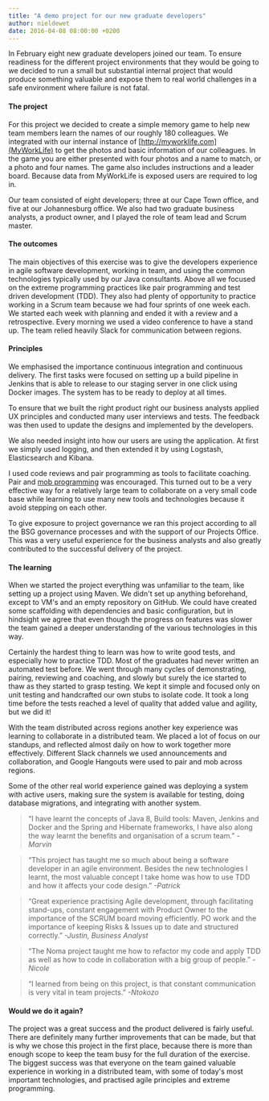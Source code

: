 ```yaml
---
title: "A demo project for our new graduate developers"
author: nieldewet
date: 2016-04-08 08:00:00 +0200
---
```


In February eight new graduate developers joined our team. To ensure readiness
for the different project environments that they would be going to we decided
to run a small but substantial internal project that would produce something
valuable and expose them to real world challenges in a safe environment where
failure is not fatal. <!--more-->

#### The project

For this project we decided to create a simple memory game to help new team
members learn the names of our roughly 180 colleagues. We integrated with our
internal instance of [http://myworklife.com](MyWorkLife) to get the photos and
basic information of our colleagues. In the game you are either presented with
four photos and a name to match, or a photo and four names. The game also
includes instructions and a leader board. Because data from MyWorkLife is
exposed users are required to log in.

Our team consisted of eight developers; three at our Cape Town office, and five
at our Johannesburg office. We also had two graduate business analysts, a
product owner, and I played the role of team lead and Scrum master.

#### The outcomes

The main objectives of this exercise was to give the developers experience in
agile software development, working in team, and using the common technologies
typically used by our Java consultants. Above all we focused on the extreme
programming practices like pair programming and test driven development (TDD). They
also had plenty of opportunity to practice working in a Scrum team because we had
four sprints of one week each. We started each week with planning and ended it
with a review and a retrospective. Every morning we used a video conference to
have a stand up. The team relied heavily Slack for communication between
regions.

#### Principles

We emphasised the importance continuous integration and continuous delivery.
The first tasks were focused on setting up a build pipeline in Jenkins that
is able to release to our staging server in one click using Docker images. The
system has to be ready to deploy at all times.

To ensure that we built the right product right our business analysts applied
UX principles and conducted many user interviews and tests. The feedback was
then used to update the designs and implemented by the developers.

We also needed insight into how our users are using the application. At first
we simply used logging, and then extended it by using Logstash, Elasticsearch
and Kibana.

I used code reviews and pair programming as tools to facilitate coaching. Pair
and [mob programming](https://en.wikipedia.org/wiki/Mob_programming) was
encouraged. This turned out to be a very effective way for a relatively large
team to collaborate on a very small code base while learning to use many new
tools and technologies because it avoid stepping on each other.

To give exposure to project governance we ran this project according to all the
BSG governance processes and with the support of our Projects Office. This was
a very useful experience for the business analysts and also greatly contributed
to the successful delivery of the project.

#### The learning

When we started the project everything was unfamiliar to the team, like setting
up a project using Maven. We didn't set up anything beforehand, except to VM's
and an empty repository on GitHub. We could have created some scaffolding with
dependencies and basic configuration, but in hindsight we agree that even
though the progress on features was slower the team gained a deeper
understanding of the various technologies in this way.

Certainly the hardest thing to learn was how to write good tests, and
especially how to practice TDD. Most of the graduates had never written an
automated test before. We went through many cycles of demonstrating, pairing,
reviewing and coaching, and slowly but surely the ice started to thaw as they
started to grasp testing. We kept it simple and focused only on unit testing
and handcrafted our own stubs to isolate code. It took a long time before the
tests reached a level of quality that added value and agility, but we did it!

With the team distributed across regions another key experience was learning to
collaborate in a distributed team. We placed a lot of focus on our standups,
and reflected almost daily on how to work together more effectively. Different
Slack channels we used announcements and collaboration, and Google Hangouts
were used to pair and mob across regions.

Some of the other real world experience gained was deploying a system with
active users, making sure the system is available for testing, doing database
migrations, and integrating with another system.

> “I have learnt the concepts of Java 8, Build tools: Maven, Jenkins and Docker
> and the Spring and Hibernate frameworks, I have also along the way learnt the
> benefits and organisation of a scrum team.” _-Marvin_

> “This project has taught me so much about being a software developer in an
> agile environment. Besides the new technologies I learnt, the most valuable
> concept I take home was how to use TDD and how it affects your code design.”
> _-Patrick_

> “Great experience practising Agile development, through facilitating
> stand-ups, constant engagement with Product Owner  to the importance of the
> SCRUM board moving efficiently. PO work and the importance of keeping Risks &
> Issues up to date and structured correctly.” _-Justin, Business Analyst_

> “The Noma project taught me how to refactor my code and apply TDD as well as
> how to code in collaboration with a big group of people.” _-Nicole_

> “I learned from being on this project, is that constant communication is very
> vital in team projects.” _-Ntokozo_

#### Would we do it again?

The project was a great success and the product delivered is fairly useful.
There are definitely many further improvements that can be made, but that is
why we chose this project in the first place, because there is more than enough
scope to keep the team busy for the full duration of the exercise. The biggest
success was that everyone on the team gained valuable experience in working in
a distributed team, with some of today's most important technologies, and
practised agile principles and extreme programming.

